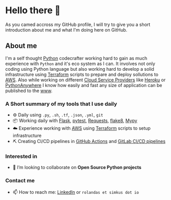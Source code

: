 # Hello there 👋

As you camed accross my GitHub profile, I will try to give you a short introduction about me and what I'm doing here on GitHub.


## About me

I'm a self thought [Python](https://www.python.org/) codecrafter working hard to gain as much experience with `Python` and it's eco system as I can. It involves not only coding using Python language but also working hard to develop a solid infrastructure using [Terraform](https://www.terraform.io/) scripts to prepare and deploy sollutions to [AWS](https://aws.amazon.com/). Also while working on different [Cloud Service Providers](https://www.redhat.com/en/topics/cloud-computing/what-are-cloud-providers) like [Heroku](https://www.heroku.com/) or [PythonAnywhere](https://www.pythonanywhere.com/) I know how easily and fast any size of application can be published to the [www](https://en.wikipedia.org/wiki/World_Wide_Web).



### A Short summary of my tools that I use daily
- ⚙️ Daily using `.py`, `.sh`, `.tf`, `.json`, `.yml`, `git`
- 📦 Working daily with [Flask](https://flask.palletsprojects.com/en/2.0.x/), [pytest](https://docs.pytest.org/en/6.2.x/), [Requests](https://docs.python-requests.org/en/master/), [flake8](https://flake8.pycqa.org/en/latest/), [Mypy](https://mypy.readthedocs.io/en/stable/)
- ☁️ Experience working with [AWS](https://aws.amazon.com/) using [Terraform](https://www.terraform.io/) scripts to setup infrastructure
- ⛏️ Creating CI/CD pipelines in [GitHub Actions](https://docs.github.com/en/actions) and [GitLab CI/CD pipelines](https://docs.gitlab.com/ee/ci/pipelines/)

### Interested in
- 👯 I’m looking to collaborate on **Open Source Python projects**

### Contact me
- 📫 How to reach me: [LinkedIn](https://www.linkedin.com/in/simkusr/) or `rolandas et simkus dot io`


<!--
**simkusr/simkusr** is a ✨ _special_ ✨ repository because its `README.md` (this file) appears on your GitHub profile.

Here are some ideas to get you started:

- 🔭 I’m currently working on ...
- 🌱 I’m currently learning ...
- 👯 I’m looking to collaborate on ...
- 🤔 I’m looking for help with ...
- 💬 Ask me about ...
- 📫 How to reach me: ...
- 😄 Pronouns: ...
- ⚡ Fun fact: ...

-->

